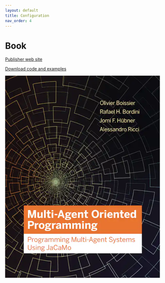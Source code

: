 ```yaml
---
layout: default
title: Configuration
nav_order: 4
---
```


# Book

  [Publisher web site](https://mitpress.mit.edu/books/multi-agent-oriented-programming)

  [Download code and examples](https://jacamo-lang.github.io/documentation/maop-book/readme.html)

  ![book cover](jacamo-book-cover.jpg)
